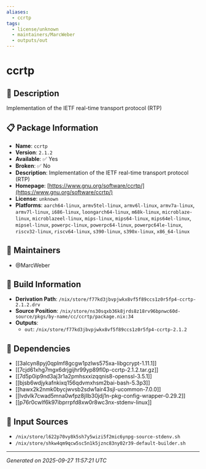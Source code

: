 ```yaml
---
aliases:
  - ccrtp
tags:
  - license/unknown
  - maintainers/MarcWeber
  - outputs/out
---
```


# ccrtp

## 📝 Description

Implementation of the IETF real-time transport protocol (RTP)

## 📋 Package Information

- **Name**: `ccrtp`
- **Version**: `2.1.2`
- **Available**: ✅ Yes
- **Broken**: ✅ No
- **Description**: Implementation of the IETF real-time transport protocol (RTP)
- **Homepage**: [https://www.gnu.org/software/ccrtp/](https://www.gnu.org/software/ccrtp/)
- **License**: `unknown`
- **Platforms**: `aarch64-linux`, `armv5tel-linux`, `armv6l-linux`, `armv7a-linux`, `armv7l-linux`, `i686-linux`, `loongarch64-linux`, `m68k-linux`, `microblaze-linux`, `microblazeel-linux`, `mips-linux`, `mips64-linux`, `mips64el-linux`, `mipsel-linux`, `powerpc-linux`, `powerpc64-linux`, `powerpc64le-linux`, `riscv32-linux`, `riscv64-linux`, `s390-linux`, `s390x-linux`, `x86_64-linux`
## 👥 Maintainers

- @MarcWeber


## 🔧 Build Information

- **Derivation Path**: `/nix/store/f77kd3jbvpjwkx8vf5f89ccs1z0r5fp4-ccrtp-2.1.2.drv`
- **Source Position**: `/nix/store/ns30sqxb36k8jrds8z18rv96bpnwc60d-source/pkgs/by-name/cc/ccrtp/package.nix:34`
- **Outputs**:
  - `out`:  `/nix/store/f77kd3jbvpjwkx8vf5f89ccs1z0r5fp4-ccrtp-2.1.2`

## 🔗 Dependencies

- [[3alcyn8pyj0qplmf8gcgw1pzlws575xa-libgcrypt-1.11.1]]
- [[7cjd61xhg7mgx6drjgijhr99yp89fl0p-ccrtp-2.1.2.tar.gz]]
- [[7d5p0ip9nd3aj3r1a2pmhsxxizqqnis8-openssl-3.5.1]]
- [[bjsb6wdjykafnkixq156qdvmxhsm2bai-bash-5.3p3]]
- [[hawx2k2nmk0bycjwvsb2sdw1air43sjl-ucommon-7.0.0]]
- [[lvdvlk7cwad5mna0wfpz8jllb30jdj1n-pkg-config-wrapper-0.29.2]]
- [[p76r0cwlf6k97ibprrpfd8xw0r8wc3nx-stdenv-linux]]

## 📁 Input Sources

- `/nix/store/l622p70vy8k5sh7y5wizi5f2mic6ynpg-source-stdenv.sh`
- `/nix/store/shkw4qm9qcw5sc5n1k5jznc83ny02r39-default-builder.sh`

---
*Generated on 2025-09-27 11:57:21 UTC*
